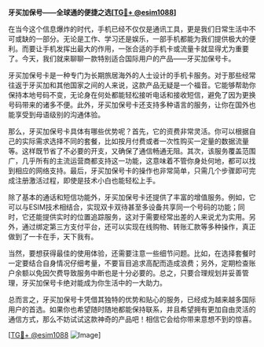 **牙买加保号——全球通的便捷之选[[TG💪+ @esim1088](https://t.me/s/esim1088)]**

在当今这个信息爆炸的时代，手机已经不仅仅是通讯工具，更是我们日常生活中不可或缺的一部分。无论是工作、学习还是娱乐，一部手机都能为我们提供极大的便利。而要让手机发挥出最大的作用，一张合适的手机卡或流量卡就显得尤为重要了。今天，我们就来聊聊一款特别适合国际用户的产品——牙买加保号卡。

牙买加保号卡是一种专门为长期旅居海外的人士设计的手机卡服务。对于那些经常往返于牙买加和其他国家之间的人来说，这款产品无疑是一个福音。它能够帮助你保持本地号码不变，无论身在何处都能轻松接听电话和接收短信，避免了因为更换号码带来的诸多不便。此外，牙买加保号卡还支持多种语言的服务，让你在国外也能享受到母语级别的沟通体验。

那么，牙买加保号卡具体有哪些优势呢？首先，它的资费非常灵活。你可以根据自己的实际需求选择不同的套餐，比如按月付费或者一次性购买一定量的数据流量等。这样既节省了不必要的开支，又确保了通信畅通无阻。其次，该服务覆盖范围广，几乎所有的主流运营商都支持这一功能，这意味着不管你身处何地，都可以找到相应的网络支持。最后，牙买加保号卡的操作也非常简单，只需几个步骤即可完成注册激活过程，即使是技术小白也能轻松上手。

除了基本的通话和短信功能外，牙买加保号卡还提供了丰富的增值服务。例如，它可以与ESIM技术相结合，实现双卡双待甚至多设备共享同一个号码的功能；同时，它还能提供实时的位置追踪服务，这对于需要经常出差的人来说尤为实用。另外，通过绑定第三方支付平台，还可以实现在线购物、转账汇款等多种操作，真正做到了一卡在手，天下我有。

当然，要想获得最佳的使用体验，还需要注意一些细节问题。比如，在选择套餐时一定要结合自身情况仔细考量，不要盲目追求高配而造成浪费；另外，定期检查账户余额以免因欠费导致服务中断也是十分必要的。总之，只要合理规划并妥善管理，牙买加保号卡绝对能成为你生活中的一大助力。

总而言之，牙买加保号卡凭借其独特的优势和贴心的服务，已经成为越来越多国际用户的首选。如果你也希望随时随地都能保持联系，并且希望拥有更加自由灵活的通信方式，那么不妨试试这款神奇的产品吧！相信它会给你带来意想不到的惊喜。

[[TG💪+ @esim1088](https://t.me/s/esim1088) ![Image](https://i.postimg.cc/4NQfJmqS/Snipaste-2025-05-13-00-14-12.png)]